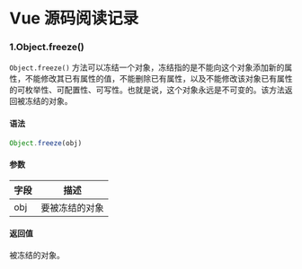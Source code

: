 # Vue 源码阅读记录

### 1.Object.freeze()
`Object.freeze()` 方法可以冻结一个对象，冻结指的是不能向这个对象添加新的属性，不能修改其已有属性的值，不能删除已有属性，以及不能修改该对象已有属性的可枚举性、可配置性、可写性。也就是说，这个对象永远是不可变的。该方法返回被冻结的对象。

#### 语法

```javascript
Object.freeze(obj)
```
#### 参数


|字段|描述|
|-|-|
|obj|要被冻结的对象|


#### 返回值

被冻结的对象。
